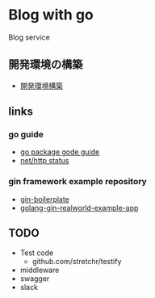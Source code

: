# Blog with go

Blog service

## 開発環境の構築

- [開発環境構築](./docs/dev.md)

## links

### go guide

- [go package gode guide](https://rakyll.org/style-packages/)
- [net/http status](https://golang.org/src/net/http/status.go)

### gin framework example repository

- [gin-boilerplate](https://github.com/Massad/gin-boilerplate)
- [golang-gin-realworld-example-app](https://github.com/gothinkster/golang-gin-realworld-example-app)

## TODO

- Test code
  - github.com/stretchr/testify
- middleware
- swagger
- slack
